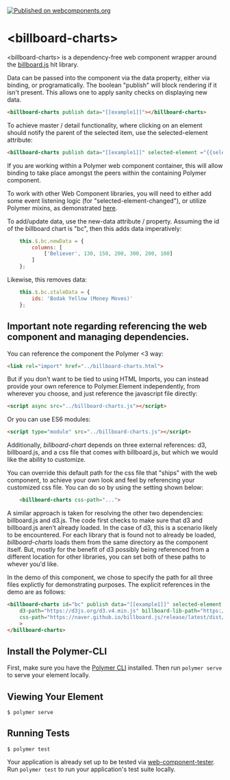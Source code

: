 [![Published on webcomponents.org](https://img.shields.io/badge/webcomponents.org-published-blue.svg)](https://www.webcomponents.org/element/bahrus/billboard-charts)

# \<billboard-charts\>


\<billboard-charts\> is a dependency-free web component wrapper around the [billboard.js](https://naver.github.io/billboard.js/) hit library. 

<!--
```
<custom-element-demo>
  <template>
    <link rel="import" href="../polymer/lib/elements/dom-bind.html">
    <script src="billboard-charts.js"></script>
    <script src="https://cdn.jsdelivr.net/npm/xtal-json-merge/build/ES6/json-merge.js"></script>
    <dom-bind>
          <template>
            <json-merge pass-thru-on-init 
                watch="{}" 
                result="{{example1}}" 
                delay="1000">
              <script type="application/json">
                [
                  {
                    "data": {
                      "columns": [
                        [
                          "Bodak Yellow (Money Moves)",
                          30,
                          200,
                          100,
                          400,
                          150,
                          250
                        ],
                        [
                          "Wild Thoughts",
                          50,
                          20,
                          10,
                          40,
                          15,
                          25
                        ]
                      ]
                    }
                  }
                ]
              </script>              
            </json-merge>
            <json-merge 
                watch="{}" 
                result="{{newData}}" 
                delay="2000"
            >
              <script type="application/json">
                [
                  {
                    "columns": [
                      ["Despacito", 230, 190, 300, 500, 300, 400]
                    ]
                  }
                ]
              </script>
            </json-merge>
            <json-merge watch="{}" result="{{newData}}" delay="3500">
              <script type="application/json">
                [
                  {
                    "columns": [
                      ["Believer", 130, 150, 200, 300, 200, 100]
                    ]
                  }
                ]
              </script>
            </json-merge>
            <json-merge watch="{}" result="{{staleData}}" delay="6500">
              <script type="application/json">
                [
                  {
                    "ids": "Bodak Yellow (Money Moves)"
                  }
                ]
              </script>
            </json-merge>
            
              <billboard-charts 
                publish data="[[example1]]" 
                new-data="[[newData]]" 
                stale-data="[[staleData]]" >
            </billboard-charts>
          </template>
    </dom-bind>
  </template>
</custom-element-demo>
```
-->

Data can be passed into the component via the data property, either via binding, or programatically.  The boolean "publish" will block rendering if it isn't present.  This allows one to apply sanity checks on displaying new data.

```html
<billboard-charts publish data="[[example1]]"></billboard-charts>
```

To achieve master / detail functionality, where clicking on an element should notify the parent of the selected item, use the selected-element attribute:

```html
<billboard-charts publish data="[[example1]]" selected-element ="{{selectedDataPoint}}"></billboard-charts>
```

If you are working within a Polymer web component container, this will allow binding to take place amongst the peers within the containing Polymer component.

To work with other Web Component libraries, you will need to either add some event listening logic (for "selected-element-changed"), or utilize Polymer mixins, as demonstrated [here](https://www.webcomponents.org/element/bahrus/xtal-fetch).

To add/update data, use the new-data attribute / property.  Assuming the id of the billboard chart is "bc", then this adds data imperatively:

```JavaScript
    this.$.bc.newData = {
        columns: [
            ['Believer', 130, 150, 200, 300, 200, 100]
        ]
    };
```

Likewise, this removes data:

```JavaScript
    this.$.bc.staleData = {
        ids: 'Bodak Yellow (Money Moves)'
    };
```






## Important note regarding referencing the web component and managing dependencies.

You can reference the component the Polymer <3 way:

```html
<link rel="import" href="../billboard-charts.html">
```

But if you don't want to be tied to using HTML Imports, you can instead provide your own reference to Polymer.Element independently, from wherever you choose, and just reference the javascript file directly:


```html
<script async src="../billboard-charts.js"></script>
```

Or you can use ES6 modules:

```html
<script type="module" src="../billboard-charts.js"></script>
```


Additionally, _billboard-chart_ depends on three external references:  d3, billboard.js, and a css file that comes with billboard.js, but which we would like the ability to customize.


You can override this default path for the css file that "ships" with the web component, to achieve your own look and feel by referencing your customized css file.  You can do so by using the setting shown below:

```html
    <billboard-charts css-path="...">
``` 

A similar approach is taken for resolving the other two dependencies:  billboard.js and d3.js.  The code first checks to make sure that d3 and billboard.js aren't already loaded.  In the case of d3, this is a scenario likely to be encountered.  For each library that is found not to already be loaded,  _billboard-charts_ loads them from the same directory as the component itself.  But, mostly for the benefit of d3 possibly being referenced from a different location for other libraries, you can set both of these paths to whever you'd like.


In the demo of this component, we chose to specify the path for all three files explictly for demonstrating purposes.  The explicit references in the demo are as follows:

```html
<billboard-charts id="bc" publish data="[[example1]]" selected-element ="{{selectedDataPoint}}"
    d3-path="https://d3js.org/d3.v4.min.js" billboard-lib-path="https://naver.github.io/billboard.js/release/latest/dist/billboard.min.js"
    css-path="https://naver.github.io/billboard.js/release/latest/dist/billboard.min.css"
    >
</billboard-charts>
```

## Install the Polymer-CLI

First, make sure you have the [Polymer CLI](https://www.npmjs.com/package/polymer-cli) installed. Then run `polymer serve` to serve your element locally.

## Viewing Your Element

```
$ polymer serve
```

## Running Tests

```
$ polymer test
```

Your application is already set up to be tested via [web-component-tester](https://github.com/Polymer/web-component-tester). Run `polymer test` to run your application's test suite locally.
